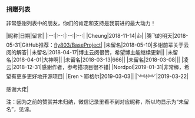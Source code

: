 ### 捐赠列表
非常感谢列表中的朋友，你们的肯定和支持是我前进的最大动力！

|昵称|日期|留言|
|:--:|:--:|:--:|:--:|
|Cheung|2018-11-14|👍|
|腾飞的明天|2018-05-31|GitHub推荐：[fly803/BaseProject](https://github.com/fly803/BaseProject)|
|未留名|2018-05-10|多谢前辈关于云阅的解答|
|未留名|2018-04-17|博主云阅很赞，希望博主能继续更新||
|未留名|2018-04-01|大神啊||
|未留名|2018-03-13|666||
|未留名|2018-03-08|||
|凌云|2018-12-31|感谢作者，参考搭项目很不错<!--50元 感谢老铁-->|
|Nordpol|2019-01-31|非常棒，希望有更多更好地开源项目|
|Eren丶耶格尔|2019-03-03||
|༺࿈༻|2019-03-22|感谢大佬<!--50元 感谢老铁-->|


注：因为之前的赞赏并未归纳，微信记录里看不到对应昵称，所以均显示为“未留名”，见谅。


